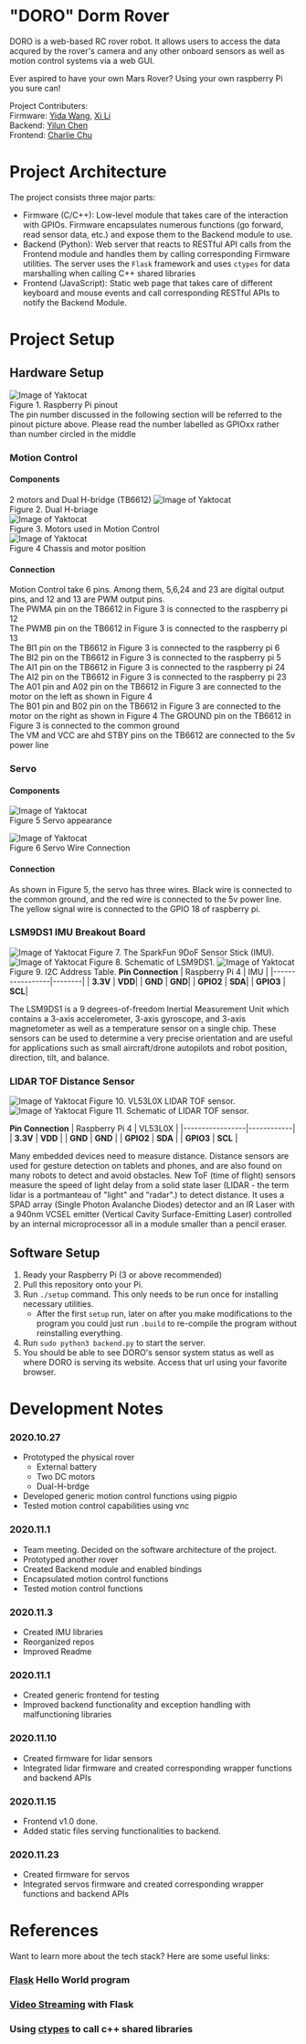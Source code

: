# "DORO" Dorm Rover

DORO is a web-based RC rover robot. It allows users to access the data acqured by the rover's camera and any other onboard sensors as well as motion control systems via a web GUI.

Ever aspired to have your own Mars Rover? Using your own raspberry Pi you sure can!


Project Contributers:  
Firmware: 
[Yida Wang](https://github.com/savage12138),
[Xi Li](https://github.com/tianran-xi)  
Backend:
[Yilun Chen](https://github.com/YilunAllenChen)  
Frontend:
[Charlie Chu](https://github.com/czjcha)


# Project Architecture
The project consists three major parts:
- Firmware (C/C++): Low-level module that takes care of the interaction with GPIOs. Firmware encapsulates numerous functions (go forward, read sensor data, etc.) and expose them to the Backend module to use.
- Backend (Python): Web server that reacts to RESTful API calls from the Frontend module and handles them by calling corresponding Firmware utilities. The server uses the `Flask` framework and uses `ctypes` for data marshalling when calling C++ shared libraries
- Frontend (JavaScript): Static web page that takes care of different keyboard and mouse events and call corresponding RESTful APIs to notify the Backend Module.

# Project Setup

## Hardware Setup

![Image of Yaktocat](https://www.raspberrypi-spy.co.uk/wp-content/uploads/2012/06/Raspberry-Pi-GPIO-Header-with-Photo-702x336.png)   
Figure 1. Raspberry Pi pinout   
The pin number discussed in the following section will be referred to the pinout picture above. Please read the number labelled as GPIOxx rather than number circled in the middle   

### Motion Control
#### Components
2 motors and Dual H-bridge (TB6612)
![Image of Yaktocat](https://i2.wp.com/dronebotworkshop.com/wp-content/uploads/2019/12/TB6612FNG-pinout.jpeg?w=768&ssl=1)   
Figure 2. Dual H-briage   
![Image of Yaktocat](https://opencircuit.shop/resources/content/4d31362984068/crop/1900-950/DC-Geared-Motor.webp)   
Figure 3. Motors used in Motion Control   
![Image of Yaktocat](https://www.cytron.io/image/catalog/products/HD-BSC-2WD/HD-BSC-2WD.jpg)   
Figure 4 Chassis and motor position   
#### Connection
Motion Control take 6 pins. Among them, 5,6,24 and 23 are digital output pins, and 12 and 13 are PWM output pins.   
The PWMA pin on the TB6612 in Figure 3 is connected to the raspberry pi 12   
The PWMB pin on the TB6612 in Figure 3 is connected to the raspberry pi 13   
The BI1 pin on the TB6612 in Figure 3 is connected to the raspberry pi 6   
The BI2 pin on the TB6612 in Figure 3 is connected to the raspberry pi 5  
The AI1 pin on the TB6612 in Figure 3 is connected to the raspberry pi 24   
The AI2 pin on the TB6612 in Figure 3 is connected to the raspberry pi 23
The A01 pin and A02 pin on the TB6612 in Figure 3 are connected to the motor on the left as shown in Figure 4   
The B01 pin and B02 pin on the TB6612 in Figure 3 are connected to the motor on the right as shown in Figure 4
The GROUND pin on the TB6612 in Figure 3 is connected to the common ground   
The VM and VCC are ahd STBY pins on the TB6612 are connected to the 5v power line   



### Servo   
#### Components   
![Image of Yaktocat](https://os.mbed.com/media/uploads/4180_1/htservo.jpg)   
Figure 5 Servo appearance   

![Image of Yaktocat](https://os.mbed.com/media/uploads/4180_1/servocable.png)   
Figure 6 Servo Wire Connection   
#### Connection
As shown in Figure 5, the servo has three wires. Black wire is connected to the common ground, and the red wire is connected to the 5v power line. The yellow signal wire is connected to the GPIO 18 of raspberry pi.

### LSM9DS1 IMU Breakout Board
![Image of Yaktocat](https://i.imgur.com/ljnelwV.jpg)
Figure 7. The SparkFun 9DoF Sensor Stick (IMU).
![Image of Yaktocat](https://i.imgur.com/Z7gqZqn.png)
Figure 8. Schematic of LSM9DS1.
![Image of Yaktocat](https://i.imgur.com/8uc6VKo.png)
Figure 9. I2C Address Table.
**Pin Connection**
| Raspberry Pi 4  |   IMU  | 
|-----------------|--------|
|     **3.3V**    | **VDD**| 
|     **GND**     | **GND**|
|     **GPIO2**   | **SDA**|
|     **GPIO3**   | **SCL**|

The LSM9DS1 is a 9 degrees-of-freedom Inertial Measurement Unit which contains a 3-axis accelerometer, 3-axis gyroscope, and 3-axis magnetometer as well as a temperature sensor on a single chip. These sensors can be used to determine a very precise orientation and are useful for applications such as small aircraft/drone autopilots and robot position, direction, tilt, and balance.

### LIDAR TOF Distance Sensor 
![Image of Yaktocat](https://i.imgur.com/7Yi9h71.png)
Figure 10. VL53L0X LIDAR TOF sensor.
![Image of Yaktocat](https://i.imgur.com/yVYNxdc.png)
Figure 11. Schematic of LIDAR TOF sensor.

**Pin Connection**
| Raspberry Pi 4  |   VL53L0X  | 
|-----------------|------------|
|     **3.3V**    |   **VDD**  | 
|     **GND**     |   **GND**  |
|     **GPIO2**   |   **SDA**  |
|     **GPIO3**   |   **SCL**  |

Many embedded devices need to measure distance. Distance sensors are used for gesture detection on tablets and phones, and are also found on many robots to detect and avoid obstacles. New ToF (time of flight) sensors measure the speed of light delay from a solid state laser (LIDAR - the term lidar is a portmanteau of "light" and "radar".) to detect distance. It uses a SPAD array (Single Photon Avalanche Diodes) detector and an IR Laser with a 940nm VCSEL emitter (Vertical Cavity Surface-Emitting Laser) controlled by an internal microprocessor all in a module smaller than a pencil eraser. 

## Software Setup
1. Ready your Raspberry Pi (3 or above recommended)
2. Pull this repository onto your Pi.
3. Run `./setup` command. This only needs to be run once for installing necessary utilities.
    - After the first `setup` run, later on after you make modifications to the program you could just run `.build` to re-compile the program without reinstalling everything.
5. Run `sudo python3 backend.py` to start the server.
6. You should be able to see DORO's sensor system status as well as where DORO is serving its website. Access that url using your favorite browser.

# Development Notes
### 2020.10.27
- Prototyped the physical rover 
    - External battery
    - Two DC motors
    - Dual-H-brdge
- Developed generic motion control functions using pigpio
- Tested motion control capabilities using vnc

### 2020.11.1
- Team meeting. Decided on the software architecture of the project.
- Prototyped another rover
- Created Backend module and enabled bindings
- Encapsulated motion control functions
- Tested motion control functions

### 2020.11.3
- Created IMU libraries 
- Reorganized repos
- Improved Readme

### 2020.11.1
- Created generic frontend for testing
- Improved backend functionality and exception handling with malfunctioning libraries

### 2020.11.10
- Created firmware for lidar sensors
- Integrated lidar firmware and created corresponding wrapper functions and backend APIs

### 2020.11.15
- Frontend v1.0 done. 
- Added static files serving functionalities to backend.

### 2020.11.23
- Created firmware for servos   
- Integrated servos firmware and created corresponding wrapper functions and backend APIs
# References
Want to learn more about the tech stack? Here are some useful links:

### [Flask](https://flask.palletsprojects.com/en/1.1.x/quickstart/) Hello World program
### [Video Streaming](https://blog.miguelgrinberg.com/post/video-streaming-with-flask) with Flask
### Using [ctypes](https://realpython.com/python-bindings-overview/#ctypes) to call c++ shared libraries
